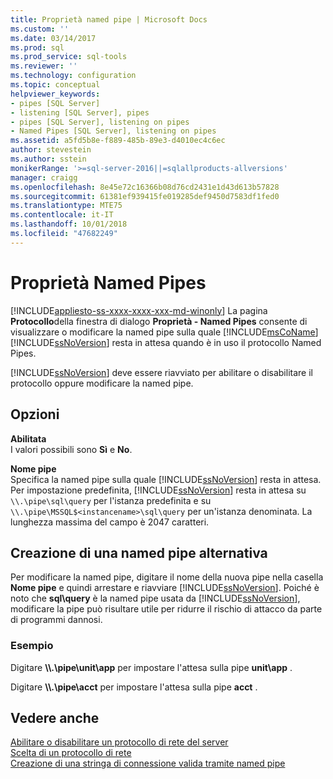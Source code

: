 ```yaml
---
title: Proprietà named pipe | Microsoft Docs
ms.custom: ''
ms.date: 03/14/2017
ms.prod: sql
ms.prod_service: sql-tools
ms.reviewer: ''
ms.technology: configuration
ms.topic: conceptual
helpviewer_keywords:
- pipes [SQL Server]
- listening [SQL Server], pipes
- pipes [SQL Server], listening on pipes
- Named Pipes [SQL Server], listening on pipes
ms.assetid: a5fd5b8e-f889-485b-89e3-d4010ec4c6ec
author: stevestein
ms.author: sstein
monikerRange: '>=sql-server-2016||=sqlallproducts-allversions'
manager: craigg
ms.openlocfilehash: 8e45e72c16366b08d76cd2431e1d43d613b57828
ms.sourcegitcommit: 61381ef939415fe019285def9450d7583df1fed0
ms.translationtype: MTE75
ms.contentlocale: it-IT
ms.lasthandoff: 10/01/2018
ms.locfileid: "47682249"
---
```

# <a name="named-pipes-properties"></a>Proprietà Named Pipes
[!INCLUDE[appliesto-ss-xxxx-xxxx-xxx-md-winonly](../../includes/appliesto-ss-xxxx-xxxx-xxx-md-winonly.md)]
  La pagina **Protocollo**della finestra di dialogo **Proprietà - Named Pipes** consente di visualizzare o modificare la named pipe sulla quale [!INCLUDE[msCoName](../../includes/msconame-md.md)] [!INCLUDE[ssNoVersion](../../includes/ssnoversion-md.md)] resta in attesa quando è in uso il protocollo Named Pipes.  
  
 [!INCLUDE[ssNoVersion](../../includes/ssnoversion-md.md)] deve essere riavviato per abilitare o disabilitare il protocollo oppure modificare la named pipe.  
  
## <a name="options"></a>Opzioni  
 **Abilitata**  
 I valori possibili sono **Sì** e **No**.  
  
 **Nome pipe**  
 Specifica la named pipe sulla quale [!INCLUDE[ssNoVersion](../../includes/ssnoversion-md.md)] resta in attesa. Per impostazione predefinita, [!INCLUDE[ssNoVersion](../../includes/ssnoversion-md.md)] resta in attesa su `\\.\pipe\sql\query` per l'istanza predefinita e su `\\.\pipe\MSSQL$<instancename>\sql\query` per un'istanza denominata. La lunghezza massima del campo è 2047 caratteri.  
  
## <a name="creating-an-alternate-named-pipe"></a>Creazione di una named pipe alternativa  
 Per modificare la named pipe, digitare il nome della nuova pipe nella casella **Nome pipe** e quindi arrestare e riavviare [!INCLUDE[ssNoVersion](../../includes/ssnoversion-md.md)]. Poiché è noto che **sql\query** è la named pipe usata da [!INCLUDE[ssNoVersion](../../includes/ssnoversion-md.md)], modificare la pipe può risultare utile per ridurre il rischio di attacco da parte di programmi dannosi.  
  
### <a name="example"></a>Esempio  
 Digitare **\\\\.\pipe\unit\app** per impostare l'attesa sulla pipe **unit\app** .  
  
 Digitare **\\\\.\pipe\acct** per impostare l'attesa sulla pipe **acct** .  
  
## <a name="see-also"></a>Vedere anche  
 [Abilitare o disabilitare un protocollo di rete del server](../../database-engine/configure-windows/enable-or-disable-a-server-network-protocol.md)   
 [Scelta di un protocollo di rete](http://msdn.microsoft.com/library/6565fb7d-b076-4447-be90-e10d0dec359a)   
 [Creazione di una stringa di connessione valida tramite named pipe](http://msdn.microsoft.com/library/90930ff2-143b-4651-8ae3-297103600e4f)  
  
  
